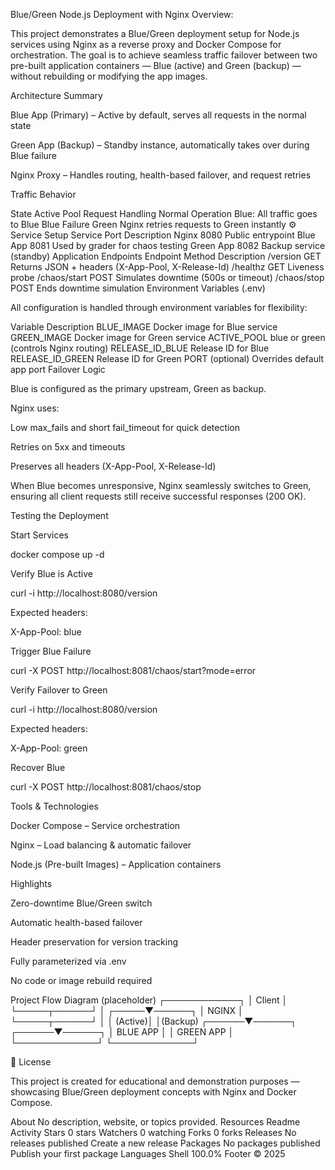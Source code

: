Blue/Green Node.js Deployment with Nginx Overview:

This project demonstrates a Blue/Green deployment setup for Node.js services using Nginx as a reverse proxy and Docker Compose for orchestration. The goal is to achieve seamless traffic failover between two pre-built application containers — Blue (active) and Green (backup) — without rebuilding or modifying the app images.

Architecture Summary

Blue App (Primary) – Active by default, serves all requests in the normal state

Green App (Backup) – Standby instance, automatically takes over during Blue failure

Nginx Proxy – Handles routing, health-based failover, and request retries

Traffic Behavior

State Active Pool Request Handling Normal Operation Blue: All traffic goes to Blue Blue Failure Green Nginx retries requests to Green instantly ⚙️ Service Setup Service Port Description Nginx 8080 Public entrypoint Blue App 8081 Used by grader for chaos testing Green App 8082 Backup service (standby) Application Endpoints Endpoint Method Description /version GET Returns JSON + headers (X-App-Pool, X-Release-Id) /healthz GET Liveness probe /chaos/start POST Simulates downtime (500s or timeout) /chaos/stop POST Ends downtime simulation Environment Variables (.env)

All configuration is handled through environment variables for flexibility:

Variable Description BLUE_IMAGE Docker image for Blue service GREEN_IMAGE Docker image for Green service ACTIVE_POOL blue or green (controls Nginx routing) RELEASE_ID_BLUE Release ID for Blue RELEASE_ID_GREEN Release ID for Green PORT (optional) Overrides default app port Failover Logic

Blue is configured as the primary upstream, Green as backup.

Nginx uses:

Low max_fails and short fail_timeout for quick detection

Retries on 5xx and timeouts

Preserves all headers (X-App-Pool, X-Release-Id)

When Blue becomes unresponsive, Nginx seamlessly switches to Green, ensuring all client requests still receive successful responses (200 OK).

Testing the Deployment

Start Services

docker compose up -d

Verify Blue is Active

curl -i http://localhost:8080/version

Expected headers:

X-App-Pool: blue

Trigger Blue Failure

curl -X POST http://localhost:8081/chaos/start?mode=error

Verify Failover to Green

curl -i http://localhost:8080/version

Expected headers:

X-App-Pool: green

Recover Blue

curl -X POST http://localhost:8081/chaos/stop

Tools & Technologies

Docker Compose – Service orchestration

Nginx – Load balancing & automatic failover

Node.js (Pre-built Images) – Application containers

Highlights

Zero-downtime Blue/Green switch

Automatic health-based failover

Header preservation for version tracking

Fully parameterized via .env

No code or image rebuild required

Project Flow Diagram (placeholder) ┌────────────┐ │ Client │ └─────┬──────┘ │ ┌─────▼──────┐ │ NGINX │ └─────┬──────┘ │ │ (Active)│ │(Backup) ┌──────▼──────┐ ┌──────▼──────┐ │ BLUE APP │ │ GREEN APP │ └─────────────┘ └─────────────┘

📄 License

This project is created for educational and demonstration purposes — showcasing Blue/Green deployment concepts with Nginx and Docker Compose.

About
No description, website, or topics provided.
Resources
 Readme
 Activity
Stars
 0 stars
Watchers
 0 watching
Forks
 0 forks
Releases
No releases published
Create a new release
Packages
No packages published
Publish your first package
Languages
Shell
100.0%
Footer
© 2025
